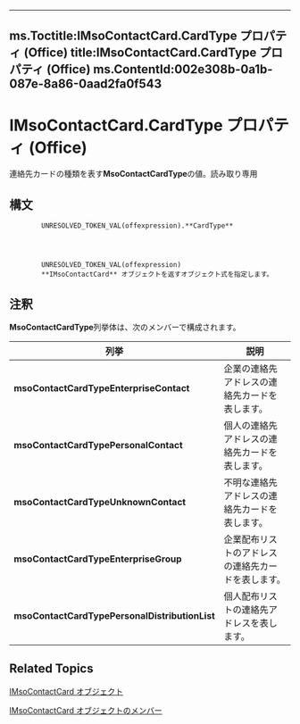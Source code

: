 

---
ms.Toctitle:IMsoContactCard.CardType プロパティ (Office)
title:IMsoContactCard.CardType プロパティ (Office)
ms.ContentId:002e308b-0a1b-087e-8a86-0aad2fa0f543
---
# IMsoContactCard.CardType プロパティ (Office)




連絡先カードの種類を表す**MsoContactCardType**の値。読み取り専用

## 構文

            UNRESOLVED_TOKEN_VAL(offexpression).**CardType**




            UNRESOLVED_TOKEN_VAL(offexpression)
            **IMsoContactCard** オブジェクトを返すオブジェクト式を指定します。



## 注釈
**MsoContactCardType**列挙体は、次のメンバーで構成されます。

|**列挙**|**説明**|
|---|---|
|**msoContactCardTypeEnterpriseContact**|企業の連絡先アドレスの連絡先カードを表します。|
|**msoContactCardTypePersonalContact**|個人の連絡先アドレスの連絡先カードを表します。|
|**msoContactCardTypeUnknownContact**|不明な連絡先アドレスの連絡先カードを表します。|
|**msoContactCardTypeEnterpriseGroup**|企業配布リストのアドレスの連絡先カードを表します。|
|**msoContactCardTypePersonalDistributionList**|個人配布リストの連絡先アドレスを表します。|



## Related Topics

[IMsoContactCard オブジェクト](337320dd-a60a-fdc5-76a1-c40518171bd6.md)

[IMsoContactCard オブジェクトのメンバー](03c92ec4-11c8-8354-377f-d60ebdb5d2f3.md)




